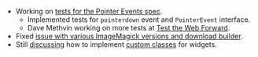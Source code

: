 * Working on [tests for the Pointer Events spec](http://www.w3.org/wiki/PointerEvents/TestAssertions#Test_Assertions_for_PointerEvent_Interface).
  * Implemented tests for `pointerdown` event and `PointerEvent` interface.
  * Dave Methvin working on more tests at [Test the Web Forward](http://testthewebforward.org/events/seattle-2013.html).
* Fixed [issue with various ImageMagick versions and download builder](https://github.com/jquery/download.jqueryui.com/issues/132).
* Still [discussing](http://wiki.jqueryui.com/w/page/65050459/Classes%20Option) how to implement [custom classes](http://bugs.jqueryui.com/ticket/7053) for widgets.
